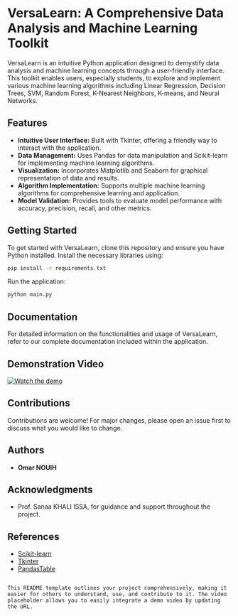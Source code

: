 # VersaLearn: A Comprehensive Data Analysis and Machine Learning Toolkit

VersaLearn is an intuitive Python application designed to demystify data analysis and machine learning concepts through a user-friendly interface. This toolkit enables users, especially students, to explore and implement various machine learning algorithms including Linear Regression, Decision Trees, SVM, Random Forest, K-Nearest Neighbors, K-means, and Neural Networks.

## Features
- **Intuitive User Interface:** Built with Tkinter, offering a friendly way to interact with the application.
- **Data Management:** Uses Pandas for data manipulation and Scikit-learn for implementing machine learning algorithms.
- **Visualization:** Incorporates Matplotlib and Seaborn for graphical representation of data and results.
- **Algorithm Implementation:** Supports multiple machine learning algorithms for comprehensive learning and application.
- **Model Validation:** Provides tools to evaluate model performance with accuracy, precision, recall, and other metrics.

## Getting Started
To get started with VersaLearn, clone this repository and ensure you have Python installed. Install the necessary libraries using:

```bash
pip install -r requirements.txt
```

Run the application:

```bash
python main.py
```

## Documentation
For detailed information on the functionalities and usage of VersaLearn, refer to our complete documentation included within the application.

## Demonstration Video
[![Watch the demo](http://img.youtube.com/vi/YOUTUBE_VIDEO_ID_HERE/0.jpg)](https://github.com/OmarNouih/VersaLearn/blob/main/Explication.mp4)

## Contributions
Contributions are welcome! For major changes, please open an issue first to discuss what you would like to change.

## Authors
- **Omar NOUIH**

## Acknowledgments
- Prof. Sanaa KHALI ISSA, for guidance and support throughout the project.

## References
- [Scikit-learn](https://scikit-learn.org/stable/)
- [Tkinter](https://docs.python.org/fr/3/library/tkinter.html)
- [PandasTable](https://pandastable.readthedocs.io/en/latest/description.html)
```

This README template outlines your project comprehensively, making it easier for others to understand, use, and contribute to it. The video placeholder allows you to easily integrate a demo video by updating the URL.
